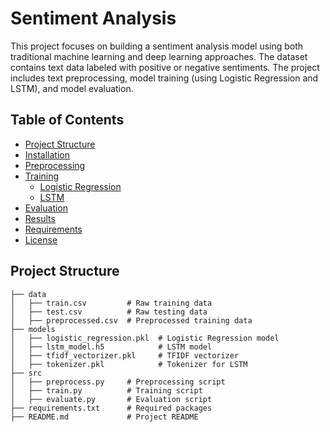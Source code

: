 # Sentiment Analysis

This project focuses on building a sentiment analysis model using both traditional machine learning and deep learning approaches. The dataset contains text data labeled with positive or negative sentiments. The project includes text preprocessing, model training (using Logistic Regression and LSTM), and model evaluation.

## Table of Contents

- [Project Structure](#project-structure)
- [Installation](#installation)
- [Preprocessing](#preprocessing)
- [Training](#training)
  - [Logistic Regression](#logistic-regression)
  - [LSTM](#lstm)
- [Evaluation](#evaluation)
- [Results](#results)
- [Requirements](#requirements)
- [License](#license)

## Project Structure

```plaintext
├── data
│   ├── train.csv         # Raw training data
│   ├── test.csv          # Raw testing data
│   ├── preprocessed.csv  # Preprocessed training data
├── models
│   ├── logistic_regression.pkl  # Logistic Regression model
│   ├── lstm_model.h5            # LSTM model
│   ├── tfidf_vectorizer.pkl     # TFIDF vectorizer
│   ├── tokenizer.pkl            # Tokenizer for LSTM
├── src
│   ├── preprocess.py     # Preprocessing script
│   ├── train.py          # Training script
│   ├── evaluate.py       # Evaluation script
├── requirements.txt      # Required packages
├── README.md             # Project README

